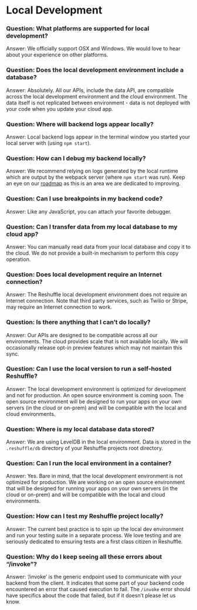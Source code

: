 # Local Development

### Question: What platforms are supported for local development?

Answer: We officially support OSX and Windows. We would love to hear about your experience on other platforms.

### Question: Does the local development environment include a database?

Answer: Absolutely. All our APIs, include the data API, are compatible across the local development environment and the cloud environment. The data itself is not replicated between environment - data is not deployed with your code when you update your cloud app.

### Question: Where will backend logs appear locally?

Answer: Local backend logs appear in the terminal window you started your local server with (using `npm start`).

### Question: How can I debug my backend locally?

Answer: We recommend relying on logs generated by the local runtime which are output by the webpack server (where `npm start` was run). Keep an eye on our [roadmap](https://trello.com/b/e4Hfp3cB/public-roadmap) as this is an area we are dedicated to improving.

### Question: Can I use breakpoints in my backend code?

Answer: Like any JavaScript, you can attach your favorite debugger.

### Question: Can I transfer data from my local database to my cloud app?

Answer: You can manually read data from your local database and copy it to the cloud. We do not provide a built-in mechanism to perform this copy operation.

### Question: Does local development require an Internet connection?

Answer: The Reshuffle local development environment does not require an Internet connection. Note that third party services, such as Twilio or Stripe, may require an Internet connection to work.

### Question: Is there anything that I can’t do locally?

Answer: Our APIs are designed to be compatible across all our environments. The cloud provides scale that is not available locally. We will occasionally release opt-in preview features which may not maintain this sync.

### Question: Can I use the local version to run a self-hosted Reshuffle?

Answer: The local development environment is optimized for development and not for production. An open source environment is coming soon. The open source environment will be designed to run your apps on your own servers (in the cloud or on-prem) and will be compatible with the local and cloud environments.

### Question: Where is my local database data stored?

Answer: We are using LevelDB in the local environment. Data is stored in the `.reshuffle/db` directory of your Reshuffle projects root directory.

### Question: Can I run the local environment in a container?

Answer: Yes. Bare in mind, that the local development environment is not optimized for production. We are working on an open source environment that will be designed for running your apps on your own servers (in the cloud or on-prem) and will be compatible with the local and cloud environments.

### Question: How can I test my Reshuffle project locally?

Answer: The current best practice is to spin up the local dev environment and run your testing suite in a separate process. We love testing and are seriously dedicated to ensuring tests are a first class citizen in Reshuffle.

### Question: Why do I keep seeing all these errors about “/invoke”?

Answer: ‘/invoke’ is the generic endpoint used to communicate with your backend from the client. It indicates that some part of your backend code encountered an error that caused execution to fail. The `/invoke` error should have specifics about the code that failed, but if it doesn’t please let us know.